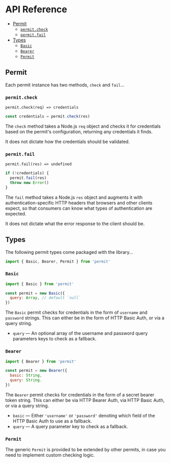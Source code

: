 # API Reference

* [Permit](#permit)
  * [`permit.check`](#permit-check)
  * [`permit.fail`](#permit-fail)
* [Types](#types)
  * [`Basic`](#basic)
  * [`Bearer`](#bearer)
  * [`Permit`](#permit2)

## Permit

Each permit instance has two methods, `check` and `fail`...

### `permit.check`

`permit.check(req) => credentials`

```js
const credentials = permit.check(res)
```

The `check` method takes a Node.js `req` object and checks it for credentials based on the permit's configuration, returning any credentials it finds.

It does not dictate how the credentials should be validated.

### `permit.fail`

`permit.fail(res) => undefined`

```js
if (!credentials) {
  permit.fail(res)
  throw new Error()
}
```

The `fail` method takes a Node.js `res` object and augments it with authentication-specific HTTP headers that browsers and other clients expect, so that consumers can know what types of authentication are expected.

It does not dictate what the error response to the client should be.

## Types

The following permit types come packaged with the library...

```js
import { Basic, Bearer, Permit } from 'permit'
```

### `Basic`

```js
import { Basic } from 'permit'

const permit = new Basic({
  query: Array, // default `null`
})
```

The `Basic` permit checks for credentials in the form of `username` and `password` strings. This can either be in the form of HTTP Basic Auth, or via a query string.

* `query` — An optional array of the username and password query parameters keys to check as a fallback.

### `Bearer`

```js
import { Bearer } from 'permit'

const permit = new Bearer({
  basic: String,
  query: String.
})
```

The `Bearer` permit checks for credentials in the form of a secret bearer token string. This can either be via HTTP Bearer Auth, via HTTP Basic Auth, or via a query string.

* `basic` — Either `'username'` or `'password'` denoting which field of the HTTP Basic Auth to use as a fallback.
* `query` — A query parameter key to check as a fallback.

### `Permit`

The generic `Permit` is provided to be extended by other permits, in case you need to implement custom checking logic.
